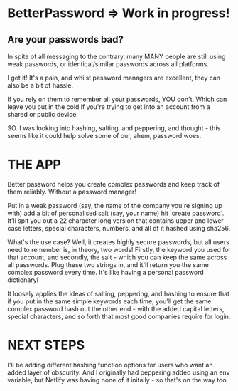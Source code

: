 # BetterPassword => Work in progress!

## Are your passwords bad?

In spite of all messaging to the contrary, many MANY people are still using weak passwords, or identical/similar passwords across all platforms. 

I get it! It's a pain, and whilst password managers are excellent, they can also be a bit of hassle.

If you rely on them to remember all your passwords, YOU don't. Which can leave you out in the cold if you're trying to get into an account from a shared or public device. 

SO. I was looking into hashing, salting, and peppering, and thought - this seems like it could help solve some of our, ahem, password woes.


# THE APP
Better password helps you create complex passwords and keep track of them reliably. Without a password manager!

Put in a weak password (say, the name of the company you're signing up with) add a bit of personalised salt (say, your name) hit 'create password'. It'll spit you out a 22 character long version that contains upper and lower case letters, special characters, numbers, and all of it hashed using sha256. 

What's the use case? Well, it creates highly secure passwords, but all users need to remember is, in theory, two words! Firstly, the keyword you used for that account, and secondly, the salt - which you can keep the same across all passwords. Plug these two strings in, and it'll return you the same complex password every time. It's like having a personal password dictionary!

It loosely applies the ideas of salting, peppering, and hashing to ensure that if you put in the same simple keywords each time, you'll get the same complex password hash out the other end - with the added capital letters, special characters, and so forth that most good companies require for login. 

# NEXT STEPS
I'll be adding different hashing function options for users who want an added layer of obscurity. And I originally had peppering added using an env variable, but Netlify was having none of it initally - so that's on the way too. 
